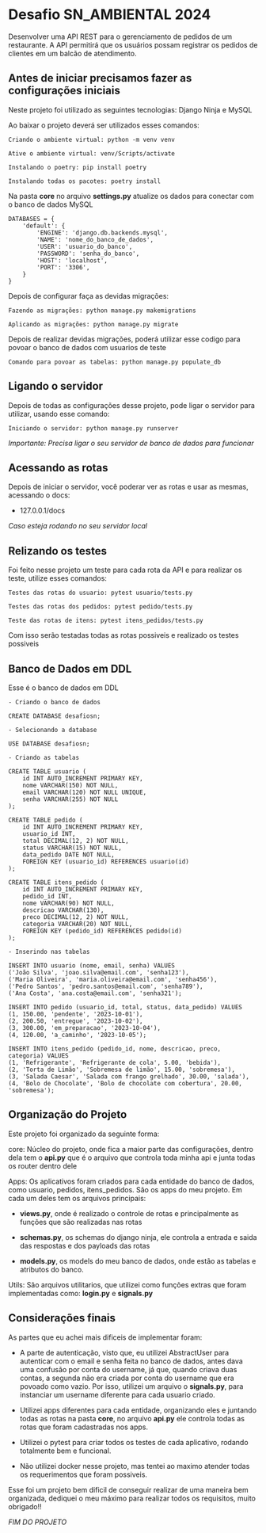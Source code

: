 
# Desafio SN_AMBIENTAL 2024

 Desenvolver uma API REST para o gerenciamento de pedidos de um restaurante. A API permitirá que os usuários possam registrar os pedidos de clientes em um balcão de atendimento. 

## Antes de iniciar precisamos fazer as configurações iniciais

Neste projeto foi utilizado as seguintes tecnologias: Django Ninja e MySQL

Ao baixar o projeto deverá ser utilizados esses comandos:

```
Criando o ambiente virtual: python -m venv venv

Ative o ambiente virtual: venv/Scripts/activate

Instalando o poetry: pip install poetry

Instalando todas os pacotes: poetry install
```

Na pasta **core** no arquivo **settings.py** atualize os dados para conectar com o banco de dados MySQL

```
DATABASES = { 
    'default': {
        'ENGINE': 'django.db.backends.mysql',
        'NAME': 'nome_do_banco_de_dados',
        'USER': 'usuario_do_banco',
        'PASSWORD': 'senha_do_banco',
        'HOST': 'localhost',
        'PORT': '3306',
    }
}
```

Depois de configurar faça as devidas migrações:

```
Fazendo as migrações: python manage.py makemigrations

Aplicando as migrações: python manage.py migrate
```

Depois de realizar devidas migrações, poderá utilizar esse codigo para povoar o banco de dados com usuarios de teste

```
Comando para povoar as tabelas: python manage.py populate_db
```

## Ligando o servidor

Depois de todas as configurações desse projeto, pode ligar o servidor para utilizar, usando esse comando:

```
Iniciando o servidor: python manage.py runserver
```

_Importante: Precisa ligar o seu servidor de banco de dados para funcionar_

## Acessando as rotas

Depois de iniciar o servidor, você poderar ver as rotas e usar as mesmas, acessando o docs:

- 127.0.0.1/docs

_Caso esteja rodando no seu servidor local_


## Relizando os testes

Foi feito nesse projeto um teste para cada rota da API e para realizar os teste, utilize esses comandos:

```
Testes das rotas do usuario: pytest usuario/tests.py

Testes das rotas dos pedidos: pytest pedido/tests.py

Teste das rotas de itens: pytest itens_pedidos/tests.py
```

Com isso serão testadas todas as rotas possiveis e realizado os testes possiveis

## Banco de Dados em DDL

Esse é o banco de dados em DDL

```
- Criando o banco de dados

CREATE DATABASE desafiosn;

- Selecionando a database 

USE DATABASE desafiosn;

- Criando as tabelas

CREATE TABLE usuario (
    id INT AUTO_INCREMENT PRIMARY KEY,
    nome VARCHAR(150) NOT NULL,
    email VARCHAR(120) NOT NULL UNIQUE,
    senha VARCHAR(255) NOT NULL
);

CREATE TABLE pedido (
    id INT AUTO_INCREMENT PRIMARY KEY,
    usuario_id INT,
    total DECIMAL(12, 2) NOT NULL,
    status VARCHAR(15) NOT NULL,
    data_pedido DATE NOT NULL,
    FOREIGN KEY (usuario_id) REFERENCES usuario(id)
);

CREATE TABLE itens_pedido (
    id INT AUTO_INCREMENT PRIMARY KEY,
    pedido_id INT,
    nome VARCHAR(90) NOT NULL,
    descricao VARCHAR(130),
    preco DECIMAL(12, 2) NOT NULL,
    categoria VARCHAR(20) NOT NULL,
    FOREIGN KEY (pedido_id) REFERENCES pedido(id)
);

- Inserindo nas tabelas

INSERT INTO usuario (nome, email, senha) VALUES 
('João Silva', 'joao.silva@email.com', 'senha123'),
('Maria Oliveira', 'maria.oliveira@email.com', 'senha456'),
('Pedro Santos', 'pedro.santos@email.com', 'senha789'),
('Ana Costa', 'ana.costa@email.com', 'senha321');

INSERT INTO pedido (usuario_id, total, status, data_pedido) VALUES 
(1, 150.00, 'pendente', '2023-10-01'),
(2, 200.50, 'entregue', '2023-10-02'),
(3, 300.00, 'em_preparacao', '2023-10-04'),
(4, 120.00, 'a_caminho', '2023-10-05');

INSERT INTO itens_pedido (pedido_id, nome, descricao, preco, categoria) VALUES 
(1, 'Refrigerante', 'Refrigerante de cola', 5.00, 'bebida'),
(2, 'Torta de Limão', 'Sobremesa de limão', 15.00, 'sobremesa'),
(3, 'Salada Caesar', 'Salada com frango grelhado', 30.00, 'salada'),
(4, 'Bolo de Chocolate', 'Bolo de chocolate com cobertura', 20.00, 'sobremesa');

```

## Organização do Projeto

Este projeto foi organizado da seguinte forma:

 core: Núcleo do projeto, onde fica a maior parte das configurações, dentro dela tem o **api.py** que é o arquivo que controla toda minha api e junta todas os router dentro dele

 Apps: Os aplicativos foram criados para cada entidade do banco de dados, como usuario, pedidos, itens_pedidos. São os apps do meu projeto. Em cada um deles tem os arquivos principais:
 
 - **views.py**, onde é realizado o controle de rotas e principalmente as funções que são realizadas nas rotas

 - **schemas.py**, os schemas do django ninja, ele controla a entrada e saida das respostas e dos payloads das rotas

 - **models.py**, os models do meu banco de dados, onde estão as tabelas e atributos do banco. 
 
Utils: São arquivos utilitarios, que utilizei como funções extras que foram implementadas como: **login.py** e **signals.py**

## Considerações finais

As partes que eu achei mais dificeis de implementar foram:

- A parte de autenticação, visto que, eu utilizei AbstractUser para autenticar com o email e senha feita no banco de dados, antes dava uma confusão por conta do username, já que, quando criava duas contas, a segunda não era criada por conta do username que era povoado como vazio. Por isso, utilizei um arquivo o **signals.py**, para instanciar um username diferente para cada usuario criado.

- Utilizei apps diferentes para cada entidade, organizando eles e juntando todas as rotas na pasta **core**, no arquivo **api.py** ele controla todas as rotas que foram cadastradas nos apps.

- Utilizei o pytest para criar todos os testes de cada aplicativo, rodando totalmente bem e funcional.

- Não utilizei docker nesse projeto, mas tentei ao maximo atender todas os requerimentos que foram possiveis.

Esse foi um projeto bem dificil de conseguir realizar de uma maneira bem organizada, dediquei o meu máximo para realizar todos os requisitos, muito obrigado!!

_FIM DO PROJETO_